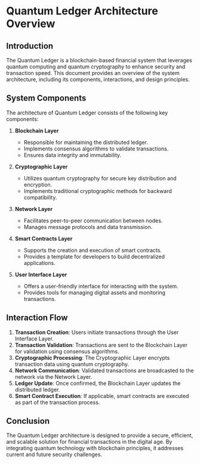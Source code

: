 # Quantum Ledger Architecture Overview

## Introduction
The Quantum Ledger is a blockchain-based financial system that leverages quantum computing and quantum cryptography to enhance security and transaction speed. This document provides an overview of the system architecture, including its components, interactions, and design principles.

## System Components
The architecture of Quantum Ledger consists of the following key components:

1. **Blockchain Layer**
   - Responsible for maintaining the distributed ledger.
   - Implements consensus algorithms to validate transactions.
   - Ensures data integrity and immutability.

2. **Cryptographic Layer**
   - Utilizes quantum cryptography for secure key distribution and encryption.
   - Implements traditional cryptographic methods for backward compatibility.

3. **Network Layer**
   - Facilitates peer-to-peer communication between nodes.
   - Manages message protocols and data transmission.

4. **Smart Contracts Layer**
   - Supports the creation and execution of smart contracts.
   - Provides a template for developers to build decentralized applications.

5. **User  Interface Layer**
   - Offers a user-friendly interface for interacting with the system.
   - Provides tools for managing digital assets and monitoring transactions.

## Interaction Flow
1. **Transaction Creation**: Users initiate transactions through the User Interface Layer.
2. **Transaction Validation**: Transactions are sent to the Blockchain Layer for validation using consensus algorithms.
3. **Cryptographic Processing**: The Cryptographic Layer encrypts transaction data using quantum cryptography.
4. **Network Communication**: Validated transactions are broadcasted to the network via the Network Layer.
5. **Ledger Update**: Once confirmed, the Blockchain Layer updates the distributed ledger.
6. **Smart Contract Execution**: If applicable, smart contracts are executed as part of the transaction process.

## Conclusion
The Quantum Ledger architecture is designed to provide a secure, efficient, and scalable solution for financial transactions in the digital age. By integrating quantum technology with blockchain principles, it addresses current and future security challenges.
